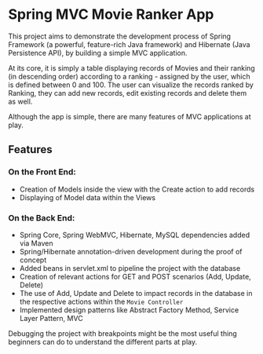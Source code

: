 # Spring MVC Movie Ranker App
This project aims to demonstrate the development process of Spring Framework (a powerful, feature-rich Java framework) and Hibernate (Java Persistence API), by building a simple MVC application.

At its core, it is simply a table displaying records of Movies and their ranking (in descending order) according to a ranking - assigned by the user, which is defined between 0 and 100. The user can visualize the records ranked by Ranking, they can add new records, edit existing records and delete them as well.

Although the app is simple, there are many features of MVC applications at play.

## Features
### On the Front End:
* Creation of Models inside the view with the Create action to add records
* Displaying of Model data within the Views

### On the Back End:
* Spring Core, Spring WebMVC, Hibernate, MySQL dependencies added via Maven
* Spring/Hibernate annotation-driven development during the proof of concept
* Added beans in servlet.xml to pipeline the project with the database
* Creation of relevant actions for GET and POST scenarios (Add, Update, Delete)
* The use of Add, Update and Delete to impact records in the database in the respective actions within the `Movie Controller`
* Implemented design patterns like Abstract Factory Method, Service Layer Pattern, MVC

Debugging the project with breakpoints might be the most useful thing beginners can do to understand the different parts at play.
